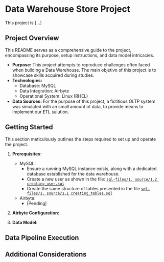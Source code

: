 # Data Warehouse Store Project

This project is [...]

## Project Overview

This README serves as a comprehensive guide to the project, encompassing its purpose, setup instructions, and data model intricacies.

* **Purpose:** This project attempts to reproduce challenges often faced when building a Data Warehouse. The main objetivo of this project is to showcase skills acquired during studies.
* **Technologies:**
    * Database: MySQL
    * Data Integration: Airbyte
    * Operational System: Linux (RHEL)
* **Data Sources:** For the purpose of this project, a fictitious OLTP system was simulated with an small amount of data, to provide means to implement our ETL sulution.

## Getting Started

This section meticulously outlines the steps required to set up and operate the project.

1. **Prerequisites:**
    * MySQL:
        * Ensure a running MySQL instance exists, along with a dedicated database established for the data warehouse.
        * Create a new user as shown in the file: [`sql-files/1. source/1.2 creating_user.sql`](https://github.com/xpcosmos/data-warehouse-store/blob/main/sql-files/1.%20source/1.2%20creating_user.sql)
        * Create the same structure of tables presented in the file [`sql-files/1. source/1.1 creating_tables.sql`](https://github.com/xpcosmos/data-warehouse-store/blob/main/sql-files/1.%20source/1.1%20%20creating_tables.sql)
    * Airbyte:
        * [Pending]


2. **Airbyte Configuration:**
    

3. **Data Model:**

## Data Pipeline Execution


## Additional Considerations
